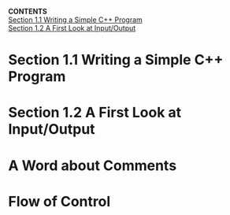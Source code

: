 **CONTENTS**  
[Section 1.1 Writing a Simple C++ Program](#section-1-1-writing-a-simple-C--program)  
[Section 1.2 A First Look at Input/Output](#section-1-2-a-first-look-at-input-output)


# Section 1.1 Writing a Simple C++ Program



# Section 1.2 A First Look at Input/Output



# A Word about Comments



# Flow of Control
